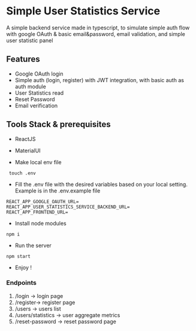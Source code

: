 
# Simple User Statistics Service

A simple backend service made in typescript, to simulate simple auth flow with google OAuth & basic email&password, email validation, and simple user statistic panel

## Features
* Google OAuth login
* Simple auth (login, register) with JWT integration, with basic auth as auth module
* User Statistics read
* Reset Password
* Email verification

## Tools Stack & prerequisites
* ReactJS
* MaterialUI

* Make local env file
```
 touch .env
```
* Fill the .env file with the desired variables based on your local setting. Example is in the .env.example file
```
REACT_APP_GOOGLE_OAUTH_URL=
REACT_APP_USER_STATISTICS_SERVICE_BACKEND_URL=
REACT_APP_FRONTEND_URL=
```
* Install node modules
```
npm i
```
* Run the server
```
npm start
```
* Enjoy !

### Endpoints
1. /login -> login page
2. /register-> register page
3. /users -> users list
4. /users/statistics -> user aggregate metrics
5. /reset-password -> reset password page